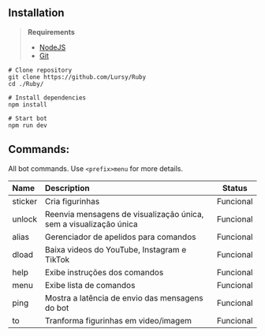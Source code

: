 
## Installation

> **Requirements**
>
> - [NodeJS](https://nodejs.org)
> - [Git](https://git-scm.com)

```shell
# Clone repository
git clone https://github.com/Lursy/Ruby
cd ./Ruby/

# Install dependencies
npm install

# Start bot
npm run dev
```

## Commands:

All bot commands. Use `<prefix>menu` for more details.

|   Name   | Description                                                       |  Status   |
| :------- | :---------------------------------------------------------------- | :-------: |
| sticker  | Cria figurinhas                                                   | Funcional |
| unlock   | Reenvia mensagens de visualização única, sem a visualização única | Funcional |
| alias    | Gerenciador de apelidos para comandos                             | Funcional |
| dload    | Baixa videos do YouTube, Instagram e TikTok                       | Funcional |
| help     | Exibe instruções dos comandos                                     | Funcional |
| menu     | Exibe lista de comandos                                           | Funcional |
| ping     | Mostra a latência de envio das mensagens do bot                   | Funcional |
| to       | Tranforma figurinhas em video/imagem                              | Funcional |
